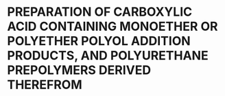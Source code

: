 # PREPARATION OF CARBOXYLIC ACID CONTAINING MONOETHER OR POLYETHER POLYOL ADDITION PRODUCTS, AND POLYURETHANE PREPOLYMERS DERIVED THEREFROM